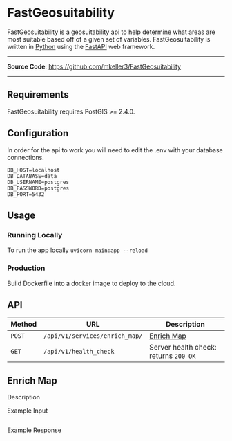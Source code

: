 # FastGeosuitability

FastGeosuitability is a geosuitability api to help determine what areas are most suitable based off of a given set of variables. FastGeosuitability is written in [Python](https://www.python.org/) using the [FastAPI](https://fastapi.tiangolo.com/) web framework. 

---

**Source Code**: <a href="https://github.com/mkeller3/FastGeosuitability" target="_blank">https://github.com/mkeller3/FastGeosuitability</a>

---

## Requirements

FastGeosuitability requires PostGIS >= 2.4.0.

## Configuration

In order for the api to work you will need to edit the .env with your database connections.

```
DB_HOST=localhost
DB_DATABASE=data
DB_USERNAME=postgres
DB_PASSWORD=postgres
DB_PORT=5432
```

## Usage

### Running Locally

To run the app locally `uvicorn main:app --reload`

### Production
Build Dockerfile into a docker image to deploy to the cloud.

## API

| Method | URL                                                                              | Description                                             |
| ------ | -------------------------------------------------------------------------------- | ------------------------------------------------------- |
| `POST`  | `/api/v1/services/enrich_map/`                                                  | [Enrich Map](#enrich-map)               |
| `GET`  | `/api/v1/health_check`                                                           | Server health check: returns `200 OK`            |


## Enrich Map

Description

Example Input
```json
```

Example Response
```json
```

